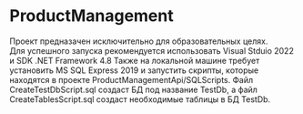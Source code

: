 # ProductManagement
Проект предназачен исключительно для образовательных целях.  
Для успешного запуска рекомендуется использовать Visual Stduio 2022 и SDK .NET Framework 4.8
Также на локальной машине требует установить MS SQL Express 2019 и запустить скрипты, которые находятся в проекте ProductManagementApi/SQLScripts.
Файл CreateTestDbScript.sql создаст БД под название TestDb, а файл CreateTablesScript.sql создаст необходимые таблицы в БД TestDb.
